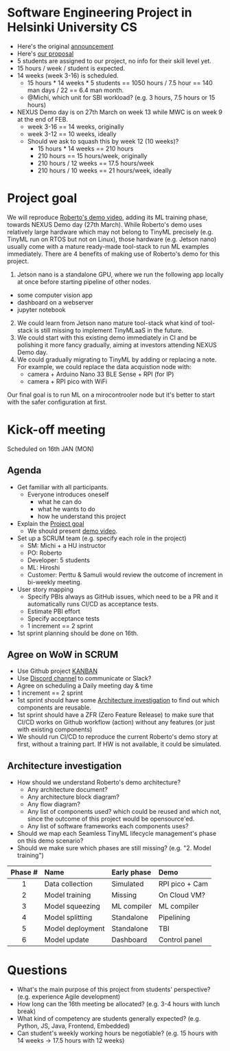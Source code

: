 # Software Engineering Project in Helsinki University CS
- Here's the original [announcement](https://study.cs.helsinki.fi/projekti/topics/create)
- Here's [our proposal](https://github.com/Origami-TinyML/software-engineering-project/blob/main/soft_eng_proj_tinyml_lifecycle.md)
- 5 students are assigned to our project, no info for their skill level yet.
- 15 hours / week / student is expected.
- 14 weeks (week 3-16) is scheduled.
  - 15 hours * 14 weeks * 5 students == 1050 hours / 7.5 hour == 140 man days / 22 == 6.4 man month.
  - @Michi, which unit for SBI workload? (e.g. 3 hours, 7.5 hours or 15 hours)
- NEXUS Demo day is on 27th March on week 13 while MWC is on week 9 at the end of FEB.
  - week 3-16 == 14 weeks, originally
  - week 3-12 == 10 weeks, ideally
  - Should we ask to squash this by week 12 (10 weeks)?
    - 15 hours * 14 weeks == 210 hours
    - 210 hours == 15 hours/week, originally
    - 210 hours / 12 weeks == 17.5 hours/week
    - 210 hours / 10 weeks  == 21 hours/week, ideally

# Project goal
We will reproduce [Roberto's demo video](https://youtu.be/xYntGeLmCSI), adding its ML training phase, towards NEXUS Demo day (27th March).
While Roberto's demo uses relatively large hardware which may not belong to TinyML precisely (e.g. TinyML run on RTOS but not on Linux),
those hardware (e.g. Jetson nano) usually come with a mature ready-made tool-stack to run ML examples immediately.
There are 4 benefits of making use of Roberto's demo for this project.

1. Jetson nano is a standalone GPU, where we run the following app locally at once before starting pipeline of other nodes.
  - some computer vision app
  - dashboard on a webserver
  - jupyter notebook
2. We could learn from Jetson nano mature tool-stack what kind of tool-stack is still missing to implement TinyMLaaS in the future.
3. We could start with this existing demo immediately in CI and be polishing it more fancy gradually, aiming at investors attending NEXUS Demo day.
4. We could gradually migrating to TinyML by adding or replacing a note. For example, we could replace the data acquistion node with:
   - camera + Arduino Nano 33 BLE Sense + RPI (for IP)
   - camera + RPI pico with WiFi

Our final goal is to run ML on a mirocontrooler node but it's better to start with the safer configuration at first.



# Kick-off meeting
Scheduled on 16th JAN (MON)

## Agenda
- Get familiar with all participants.
  - Everyone introduces oneself
     - what he can do
     - what he wants to do
     - how he understand this project
- Explain the [Project goal](#project-goal)
  - We should present [demo video](https://youtu.be/xYntGeLmCSI).
- Set up a SCRUM team (e.g. specify each role in the project)
  - SM: Michi + a HU instructor
  - PO: Roberto
  - Developer: 5 students
  - ML: Hiroshi
  - Customer: Perttu & Samuli would review the outcome of increment in bi-weekly meeting.
- User story mapping
  - Specify PBIs always as GitHub issues, which need to be a PR and it automatically runs CI/CD as acceptance tests.
  - Estimate PBI effort
  - Specify acceptance tests
  - 1 increment == 2 sprint
- 1st sprint planning should be done on 16th.


## Agree on WoW in SCRUM
- Use Github project [KANBAN]()
- Use [Discord channel](https://discord.gg/kQD685q4) to communicate or Slack?
- Agree on scheduling a Daily meeting day & time
- 1 increment == 2 sprint
- 1st sprint should have some [Architecture investigation](#architecture-investigation) to find out which components are reusable.
- 1st sprint should have a ZFR (Zero Feature Release) to make sure that CI/CD works on Github workflow (action) without any features (or just with existing components)
- We should run CI/CD to reproduce the current Roberto's demo story at first, without a training part. If HW is not available, it could be simulated.


## Architecture investigation
- How should we understand Roberto's demo architecture?
  - Any architecture document?
  - Any architecture block diagram?
  - Any flow diagram?
  - Any list of components used? which could be reused and which not, since the outcome of this project would be opensource'ed.
  - Any list of software frameworks each components uses?
- Should we map each Seamless TinyML lifecycle management's phase on this demo scenario?
- Should we make sure which phases are still missing? (e.g. "2. Model training")

Phase # | Name | Early phase | Demo
:---:|:---|:---|:---
1| Data collection | Simulated | RPI pico + Cam 
2| Model training | Missing | On Cloud VM?
3| Model squeezing | ML compiler | ML compiler 
4| Model splitting | Standalone |  Pipelining
5| Model deployment | Standalone | TBI
6| Model update | Dashboard | Control panel


# Questions
- What's the main purpose of this project from students' perspective? (e.g. experience Agile development)
- How long can the 16th meeting be allocated? (e.g. 3-4 hours with lunch break)
- What kind of competency are students generally expected? (e.g. Python, JS, Java, Frontend, Embedded)
- Can student's weekly working hours be negotiable? (e.g. 15 hours with 14 weeks -> 17.5 hours with 12 weeks)